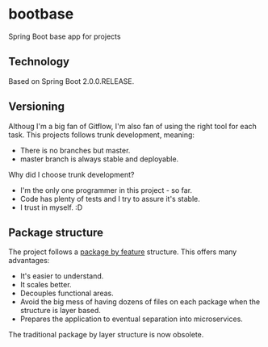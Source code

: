 # bootbase
Spring Boot base app for projects

## Technology

Based on Spring Boot 2.0.0.RELEASE.

## Versioning

Althoug I'm a big fan of Gitflow, I'm also fan of using the right tool for each task. This projects follows trunk development, meaning:

* There is no branches but master.
* master branch is always stable and deployable.

Why did I choose trunk development?

* I'm the only one programmer in this project - so far.
* Code has plenty of tests and I try to assure it's stable.
* I trust in myself. :D

## Package structure

The project follows a [package by feature](https://dzone.com/articles/package-by-layer-for-spring-projects-is-obsolete?edition=365203&utm_source=Daily%20Digest&utm_medium=email&utm_campaign=Daily%20Digest%202018-02-28) structure. This offers many advantages:

* It's easier to understand.
* It scales better.
* Decouples functional areas.
* Avoid the big mess of having dozens of files on each package when the structure is layer based.
* Prepares the application to eventual separation into microservices.

The traditional package by layer structure is now obsolete.
